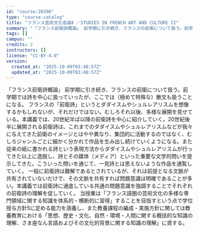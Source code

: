 ```yaml
---
id: "course:20396"
type: "course-catalog"
title: "フランス芸術文化各論Ⅱ ／STUDIES IN FRENCH ART AND CULTURE II"
summary: "「フランス前衛詩概論」 前学期に引き続き、フランスの前衛について扱う。前学期では詩を中心に扱っていったが、ここでは（極めて特殊な）散文も扱うことになる。 フランスの「前衛詩」というとダダイスムやシュルレアリスムを想像するかもしれないが、それ…"
tags: []
campus: ""
credits: 2
instructors: []
license: "CC-BY-4.0"
version:
  created_at: "2025-10-09T03:48:57Z"
  updated_at: "2025-10-09T03:48:57Z"
---
```

「フランス前衛詩概論」 前学期に引き続き、フランスの前衛について扱う。前学期では詩を中心に扱っていったが、ここでは（極めて特殊な）散文も扱うことになる。 フランスの「前衛詩」というとダダイスムやシュルレアリスムを想像するかもしれないが、それだけではない。むしろそれ以後、多様な展開を見せている。本講義では、20世紀半ば以降の前衛詩を中心に紹介していく。20世紀後半に展開される前衛詩は、これまでのダダイスムやシュルレアリスムなどが我々に与えてきた前衛のイメージとはやや異なり、集団的に活動するのではなく、むしろジャンルごとに細かく分かれて作品を生み出し続けていくようになる。また従来の紙に書かれる詩という表現方法からダダイスムやシュルレアリスムが行ってきた以上に逸脱し、詩とその媒体（メディア）といった重要な文学的問いを提示してきた。こういった問いを通じて、一見詩とは思えないような作品を通覧していく。 一般に前衛詩は難解であるとされているが、それは前提となる文脈が共有されていないだけで、その文脈を共有すれば問題意識は明確であることが多い。本講義では前衛詩に通底している共通の問題意識を強調することでそれぞれの前衛詩の理解を促していく。 当授業は「フランス語圏の芸術文化の多様な専門領域に関する知識を体系的・横断的に習得」することを目指すという点で学位授与方針5に定める能力を涵養し、また教養課程の編成・実施方針に関しては教養教育における「思想、歴史・文化、自然・環境・人間に関する概括的な知識の理解、さま座なん言語およびその文化的背景に関する知識の理解」に資する。
